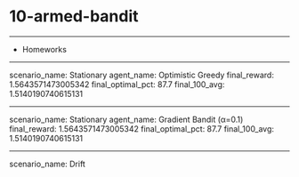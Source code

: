 # 10-armed-bandit

----


- Homeworks
_____________________________________________________________
scenario_name: Stationary
agent_name: Optimistic Greedy
final_reward: 1.5643571473005342
final_optimal_pct: 87.7
final_100_avg: 1.5140190740615131
_____________________________________________________________
scenario_name: Stationary
agent_name: Gradient Bandit (α=0.1)
final_reward: 1.5643571473005342
final_optimal_pct: 87.7
final_100_avg: 1.5140190740615131
_____________________________________________________________
scenario_name: Drift
